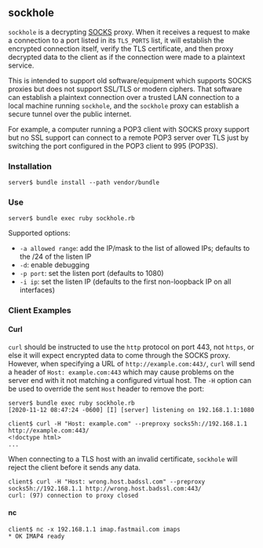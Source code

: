 ## sockhole

`sockhole` is a decrypting
[SOCKS](https://en.wikipedia.org/wiki/SOCKS)
proxy.
When it receives a request to make a connection to a port listed in its
`TLS_PORTS` list, it will establish the encrypted connection itself, verify the
TLS certificate, and then proxy decrypted data to the client as if the
connection were made to a plaintext service.

This is intended to support old software/equipment which supports SOCKS proxies
but does not support SSL/TLS or modern ciphers.
That software can establish a plaintext connection over a trusted LAN
connection to a local machine running `sockhole`, and the `sockhole` proxy can
establish a secure tunnel over the public internet.

For example, a computer running a POP3 client with SOCKS proxy support but no
SSL support can connect to a remote POP3 server over TLS just by switching the
port configured in the POP3 client to 995 (POP3S).

### Installation

	server$ bundle install --path vendor/bundle

### Use

	server$ bundle exec ruby sockhole.rb

Supported options:

- `-a allowed range`: add the IP/mask to the list of allowed IPs; defaults to
  the /24 of the listen IP
- `-d`: enable debugging
- `-p port`: set the listen port (defaults to 1080)
- `-i ip`: set the listen IP (defaults to the first non-loopback IP on all
  interfaces)

### Client Examples

#### Curl

`curl` should be instructed to use the `http` protocol on port 443, not
`https`, or else it will expect encrypted data to come through the SOCKS proxy.
However, when specifying a URL of `http://example.com:443/`, `curl` will send a
header of `Host: example.com:443` which may cause problems on the server end
with it not matching a configured virtual host.
The `-H` option can be used to override the sent `Host` header to remove the
port:

	server$ bundle exec ruby sockhole.rb
	[2020-11-12 08:47:24 -0600] [I] [server] listening on 192.168.1.1:1080

	client$ curl -H "Host: example.com" --preproxy socks5h://192.168.1.1 http://example.com:443/
	<!doctype html>
	...

When connecting to a TLS host with an invalid certificate, `sockhole` will reject
the client before it sends any data.

	client$ curl -H "Host: wrong.host.badssl.com" --preproxy socks5h://192.168.1.1 http://wrong.host.badssl.com:443/
	curl: (97) connection to proxy closed

#### nc

	client$ nc -x 192.168.1.1 imap.fastmail.com imaps
	* OK IMAP4 ready
